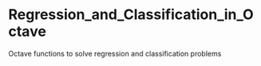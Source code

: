 # Regression_and_Classification_in_Octave
Octave functions to solve regression and classification problems

